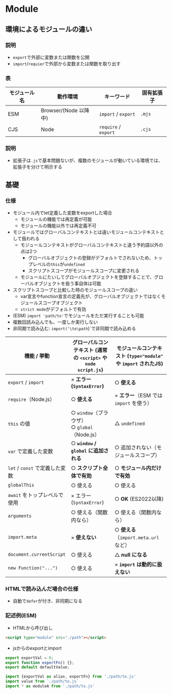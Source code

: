 # Module
## 環境によるモジュールの違い
### 説明
- `export`で外部に変数または関数を公開
- `import`/`requier`で外部から変数または関数を取り出す

### 表
|モジュール名|動作環境|キーワード|固有拡張子|
|----|----|----|----|
| ESM | Browser/(Node 以降中) | `import` / `export` | `.mjs` |
| CJS | Node | `require` / `export` | `.cjs` |

### 説明
- 拡張子は`.js`で基本問題ないが、複数のモジュールが動いている環境では、拡張子を分けて明示する


## 基礎
### 仕様
- モジュール内でlet定義した変数をexportした場合
  - モジュールの機能では再定義が可能
  - モジュールの機能以外では再定義不可
- モジュールではグローバルコンテキストとは違いモジュールコンテキストとして扱われる
  - モジュールコンテキストがグローバルコンテキストと違う予約語以外の点は2つ
    - グローバルオブジェクトの登録がデフォルトでされないため、トップレベルの`this`が`undefined`
    - スクリプトスコープがモジュールスコープに変更される
  - モジュールにたいしてグローバルオブジェクトを登録することで、グローバルオブジェクトを扱う事自体は可能
- スクリプトスコープと比較した時のモジュールスコープの違い
  - var宣言やfunction宣言の定義先が、グローバルオブジェクトではなくモジュールスコープオブジェクト
  - `strict mode`がデフォルトで有効
- (ESM) `import 'path/to'`でモジュールをただ実行することも可能
- 複数回読み込んでも、一度しか実行しない
- 非同期で読み込む: `import('\to\path`)`で非同期で読み込める

| 機能 / 挙動              | グローバルコンテキスト (通常の `<script>` や `node script.js`) | モジュールコンテキスト (`type="module"` や `import` されたJS) |
|--------------------------|--------------------------------|--------------------------------|
| `export` / `import`      | × **エラー (`SyntaxError`)** | ○ **使える** |
| `require`（Node.js）   | ○ **使える** | × **エラー**（ESM では `import` を使う） |
| `this` の値             | ○ `window`（ブラウザ）<br>○ `global`（Node.js） | △ `undefined` |
| `var` で定義した変数   | ○ **`window` / `global` に追加される** | ○ 追加されない（モジュールスコープ） |
| `let` / `const` で定義した変数 | ○ **スクリプト全体で有効** | ○ **モジュール内だけで有効** |
| `globalThis`             | ○ 使える | ○ 使える |
| `await` をトップレベルで使用 | × エラー (`SyntaxError`) | ○ **OK** (ES2022以降) |
| `arguments`             | ○ 使える（関数内なら） | ○ 使える（関数内なら） |
| `import.meta`           | × **使えない** | ○ **使える**（`import.meta.url` など） |
| `document.currentScript` | ○ 使える | △ **null になる** |
| `new Function("...")`   | ○ 使える | × **`import` は動的に扱えない** |

### HTMLで読み込んだ場合の仕様
- 自動で`defer`が付き、非同期になる


### 記述例(ESM)
- HTMLから呼び出し

```html
<script type="module" src="./path"></script>
```

- jsからのexportとimport

```js
export exportVal = 0;
export function exportFn() {};
export default defaultValue;

import {exportVal as alias, exportFn} from './path/to.js'
import value from `./path/to.js`
import * as moduleA from './path/to.js'
```